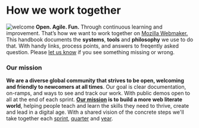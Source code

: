 # How we work together
![welcome](/http://openmatt.org/wp-content/uploads/2015/01/Surman-Keynote-for-Day-One-Edit.002-1024x576.jpg)
**Open. Agile. Fun.** Through continuous learning and improvement. That’s how we want to work together on [Mozilla Webmaker.](http://webmaker.org/) This handbook documents the **systems**, **tools** and **philosophy** we use to do that. With handy links, process points, and answers to freqently asked question. Please [let us know](https://github.com/MozillaFoundation/book.webmaker.org/issues/new) if you see something missing or wrong.

### Our mission
**We are a diverse global community that strives to be open, welcoming and friendly to newcomers at all times**. Our goal is clear documentation, on-ramps, and ways to see and track our work. With public demos open to all at the end of each sprint. **[Our mission](http://webmaker.org/about) is to build a more web literate world**, helping people teach and learn the skills they need to thrive, create and lead in a digital age. With a shared vision of the concrete steps we'll take together each [sprint](http://build.webmaker.org/now), [quarter](https://wiki.mozilla.org/Foundation/2015/Q1) and [year](https://blog.webmaker.org/2015_plan).